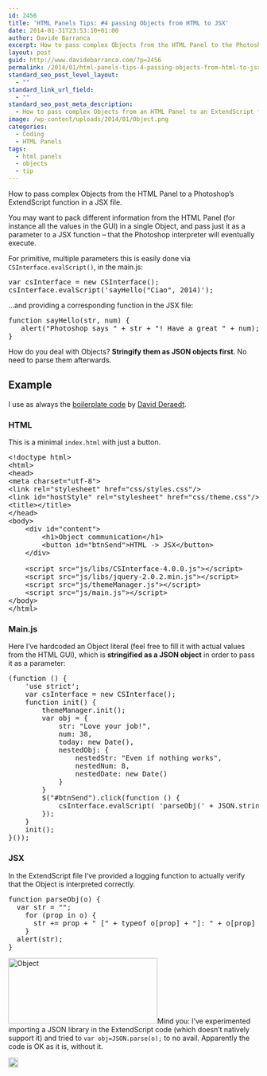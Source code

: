 ```yaml
---
id: 2456
title: 'HTML Panels Tips: #4 passing Objects from HTML to JSX'
date: 2014-01-31T23:53:10+01:00
author: Davide Barranca
excerpt: How to pass complex Objects from the HTML Panel to the Photoshop JSX file.
layout: post
guid: http://www.davidebarranca.com/?p=2456
permalink: /2014/01/html-panels-tips-4-passing-objects-from-html-to-jsx/
standard_seo_post_level_layout:
  - ""
standard_link_url_field:
  - ""
standard_seo_post_meta_description:
  - How to pass complex Objects from an HTML Panel to an ExtendScript function in a JSX file (Photoshop and other supported CC applications)
image: /wp-content/uploads/2014/01/Object.png
categories:
  - Coding
  - HTML Panels
tags:
  - html panels
  - objects
  - tip
---
```

<div class="pf-content">
  <p>
    How to pass complex Objects from the HTML Panel to a Photoshop&#8217;s ExtendScript function in a JSX file.
  </p>
  
  <p>
    <!--more-->
  </p>
  
  <p>
    You may want to pack different information from the HTML Panel (for instance all the values in the GUI) in a single Object, and pass just it as a parameter to a JSX function &#8211; that the Photoshop interpreter will eventually execute.
  </p>
  
  <p>
    For primitive, multiple parameters this is easily done via <code>CSInterface.evalScript()</code>, in the main.js:
  </p>
  
  <pre class="lang:js decode:true">var csInterface = new CSInterface();
csInterface.evalScript('sayHello("Ciao", 2014)');</pre>
  
  <p>
    &#8230;and providing a corresponding function in the JSX file:
  </p>
  
  <pre class="lang:js decode:true">function sayHello(str, num) {
   alert("Photoshop says " + str + "! Have a great " + num);
}</pre>
  
  <p>
    How do you deal with Objects? <strong>Stringify them as JSON objects first</strong>. No need to parse them afterwards.
  </p>
  
  <h2>
    Example
  </h2>
  
  <p>
    I use as always the <a title="CC Extensibility Helpers" href="http://davidderaedt.github.io/ccext-website/" target="_blank">boilerplate code</a> by <a title="David Deraedt on Twitter" href="https://twitter.com/davidderaedt" target="_blank">David Deraedt</a>.
  </p>
  
  <h3>
    HTML
  </h3>
  
  <p>
    This is a minimal <code>index.html</code> with just a button.
  </p>
  
  <pre class="lang:xhtml mark:12 decode:true">&lt;!doctype html&gt;
&lt;html&gt;
&lt;head&gt;
&lt;meta charset="utf-8"&gt;
&lt;link rel="stylesheet" href="css/styles.css"/&gt;
&lt;link id="hostStyle" rel="stylesheet" href="css/theme.css"/&gt;
&lt;title&gt;&lt;/title&gt;
&lt;/head&gt;
&lt;body&gt;
    &lt;div id="content"&gt;        
        &lt;h1&gt;Object communication&lt;/h1&gt;
        &lt;button id="btnSend"&gt;HTML -&gt; JSX&lt;/button&gt;
    &lt;/div&gt;

    &lt;script src="js/libs/CSInterface-4.0.0.js"&gt;&lt;/script&gt;
    &lt;script src="js/libs/jquery-2.0.2.min.js"&gt;&lt;/script&gt;
    &lt;script src="js/themeManager.js"&gt;&lt;/script&gt;
    &lt;script src="js/main.js"&gt;&lt;/script&gt;
&lt;/body&gt;
&lt;/html&gt;</pre>
  
  <h3>
    Main.js
  </h3>
  
  <p>
    Here I&#8217;ve hardcoded an Object literal (feel free to fill it with actual values from the HTML GUI), which is <strong>stringified as a JSON object</strong> in order to pass it as a parameter:
  </p>
  
  <pre class="lang:default mark:6-15,17 decode:true ">(function () {
    'use strict';
    var csInterface = new CSInterface();
    function init() {
        themeManager.init();
        var obj = {
            str: "Love your job!",
            num: 38,
            today: new Date(),
            nestedObj: {
                nestedStr: "Even if nothing works",
                nestedNum: 8,
                nestedDate: new Date()
            }
        }     
        $("#btnSend").click(function () {
            csInterface.evalScript( 'parseObj(' + JSON.stringify(obj) + ')' );
        });
    }        
    init();
}());</pre>
  
  <h3>
    JSX
  </h3>
  
  <p>
    In the ExtendScript file I&#8217;ve provided a logging function to actually verify that the Object is interpreted correctly.
  </p>
  
  <pre class="lang:default decode:true">function parseObj(o) {
  var str = "";
    for (prop in o) {
      str += prop + " [" + typeof o[prop] + "]: " + o[prop] + ".\n";
    }
  alert(str);
}</pre>
  
  <p>
    <img class="alignleft size-full wp-image-2459" alt="Object" src="http://localhost:8888/wp-content/uploads/2014/01/Object.png" width="300" height="132" srcset="http://localhost:8888/wp-content/uploads/2014/01/Object.png 300w, http://localhost:8888/wp-content/uploads/2014/01/Object-150x66.png 150w" sizes="(max-width: 300px) 100vw, 300px" />Mind you: I&#8217;ve experimented importing a JSON library in the ExtendScript code (which doesn&#8217;t natively support it) and tried to <code>var obj=JSON.parse(o);</code> to no avail. Apparently the code is OK as it is, without it.
  </p>
</div>

<!-- Share-Widget Button BEGIN --><a href="javascript:void(0);" myshare\_id="mys\_shareit" myshare\_url="http://localhost:8888/2014/01/html-panels-tips-4-passing-objects-from-html-to-jsx/" myshare\_title="HTML Panels Tips: #4 passing Objects from HTML to JSX" rel="nofollow" onclick=" return false;" style="text-decoration:none; color:#000000; font-size:11px; line-height:20px;"> 

<img src="http://localhost:8888/wp-content/plugins/share-widget/img/share-button-white-small.png" height="20" alt="Share" style="border:0" /> </a> <!-- Share-Widget Button END -->
